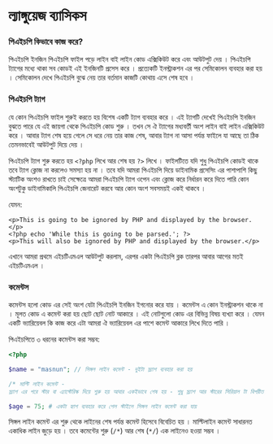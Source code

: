 # ল্যাঙ্গুয়েজ ব্যাসিকস

### পিএইচপি কিভাবে কাজ করে? 

পিএইচপি ইনজিন পিএইচপি ফাইল পড়ে লাইন বাই লাইন কোড এক্সিকিউট করে এবং আউটপুট দেয় । পিএইচপি ট্যাগের মধ্যে থাকা সব কোডই এই ইনজিনটি প্রসেস করে । প্রত্যেকটি ইনস্ট্রাকশন এর পর সেমিকোলন ব্যবহার করা হয় । সেমিকোলন দেখে পিএইচপি বুঝে নেয় তার বর্তমান কাজটি কোথায় এসে শেষ হবে । 

### পিএইচপি ট্যাগ 
যে কোন পিএইচপি ফাইল শুরুই করতে হয় বিশেষ একটি ট্যাগ ব্যবহার করে । এই ট্যাগটি দেখেই পিএইচপি ইনজিন বুঝতে পারে যে এই জায়গা থেকে পিএইচপি কোড শুরু । তখন সে ঐ ট্যাগের মধ্যবর্তী অংশ লাইন বাই লাইন এক্সিকিউট করে । আবার ট্যাগ শেষ হয়ে গেলে সে ধরে নেয় তার কাজ শেষ, আবার ট্যাগ না আসা পর্যন্ত ফাইলে যা আছে তা ঠিক তেমনভাবেই আউটপুট দিয়ে দেয় । 

পিএইচপি ট্যাগ শুরু করতে হয় `<?php` লিখে আর শেষ হয় `?>` লিখে । ফাইলটিতে যদি শুধু পিএইচপি কোডই থাকে তবে ট্যাগ ক্লোজ না করলেও সমস্যা হয় না । তবে যদি আমরা পিএইচপি দিয়ে ডাইনামিক প্রসেসিং এর পাশাপাশি কিছু স্ট্যাটিক অংশও রাখতে চাই সেক্ষেত্রে আমরা পিএইচপি ট্যাগ ওপেন এবং ক্লোজ করে নির্ধারন করে দিতে পারি কোন অংশটুকু ডাইনামিকালি পিএইচপি জেনারেট করবে আর কোন অংশ সবসময়ই একই থাকবে । 

যেমন: 

```
<p>This is going to be ignored by PHP and displayed by the browser.</p>
<?php echo 'While this is going to be parsed.'; ?>
<p>This will also be ignored by PHP and displayed by the browser.</p>
```

এখানে আমরা প্রথমে এইচটিএমএল আউটপুট করলাম, এরপর একটা পিএইচপি ব্লক তারপর আবার আগের মতই এইচটিএমএল । 

### কমেন্টস 

কমেন্টস হলো কোড এর সেই অংশ যেটা পিএইচপি ইনজিন ইগনোর করে যায় । কমেন্টস এ কোন ইনস্ট্রাকশন থাকে না । মূলত কোড এ কমেন্ট করা হয় ছোট ছোট নোট আকারে । এই নোটগুলো কোড এর বিভিন্ন বিষয় ব্যখ্যা করে । যেমন একটি ভ্যারিয়েবল কি কাজ করে এটা আমরা ঐ ভ্যারিয়েবল এর পাশে কমেন্ট আকারে লিখে দিতে পারি । 

পিএইচপিতে ৩ ধরনের কমেন্টস করা সম্ভব: 

```php
<?php

$name = "masnun"; // সিঙ্গল লাইন কমেন্ট - দুইটা স্ল্যাশ ব্যবহার করা হয় 

/* মাল্টি লাইন কমেন্ট - 
স্ল্যাশ এর পরে স্টার বা এ্যাস্টেরিস্ক দিয়ে শুরু হয় আবার একইভাবে শেষ হয় - শুধু স্ল্যাশ আর স্টারের সিরিয়াল টা বিপরীত */ 

$age = 75; # একটা হ্যাশ ব্যবহার করে শেল স্টাইলে সিঙ্গল লাইন কমেন্ট করা যায় 
```
সিঙ্গল লাইন কমেন্ট এর শুরু থেকে লাইনের শেষ পর্যন্ত কমেন্ট হিসেবে বিবেচিত হয় । মাল্টিলাইন কমেন্ট সাধারনত একাধিক লাইন জুড়ে হয় । তবে কমেন্টের শুরু (`/*`) আর শেষ (`*/`) এক লাইনেও হওয়া সম্ভব । 
